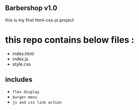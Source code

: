 ## Barbershop v1.0
this is my first html-css-js project
# this repo contains below files : 
- index.html 
- index.js
- style.css

## includes 
- `flex display`
- `burger-menu`
- `js and css link action`
